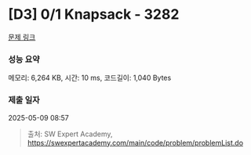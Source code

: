 # [D3] 0/1 Knapsack - 3282 

[문제 링크](https://swexpertacademy.com/main/code/problem/problemDetail.do?contestProbId=AWBJAVpqrzQDFAWr) 

### 성능 요약

메모리: 6,264 KB, 시간: 10 ms, 코드길이: 1,040 Bytes

### 제출 일자

2025-05-09 08:57



> 출처: SW Expert Academy, https://swexpertacademy.com/main/code/problem/problemList.do